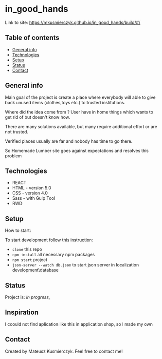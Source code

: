 # in_good_hands  
Link to site: https://mkusmierczyk.github.io/in_good_hands/build/#/

## Table of contents
* [General info](#general-info)
* [Technologies](#technologies)
* [Setup](#setup)
* [Status](#status)
* [Contact](#contact)

## General info

Main goal of the project is create a place where everybody will able to give back unused items (clothes,toys etc.) to trusted institutions.

Where did the idea come from ?
User have in home things which wants to get rid of but doesn't know how.

There are many solutions available, but many require additional effort or are not trusted.

Verified places usually are far and nobody has time to go there.

So Homemade Lumber site goes against expectations and resolves this problem

## Technologies
* REACT
* HTML - version 5.0
* CSS - version 4.0
* Sass -  with Gulp Tool
* RWD

## Setup

How to start:

To start development follow this instruction:

* `clone` this repo
* `npm install` all necessary npm packages
* `npm start` project
* `json-server --watch db.json` to start json server in localization  development\database


## Status
Project is: _in progress_, 

## Inspiration
I coould not find aplication like this in application shop, so I made my own

## Contact
Created by Mateusz Kusmierczyk. Feel free to contact me!

